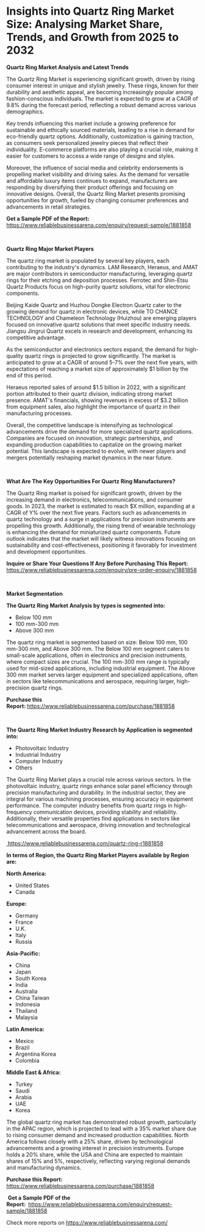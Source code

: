 <p><h1>Insights into Quartz Ring Market Size: Analysing Market Share, Trends, and Growth from 2025 to 2032</h1></p><p><strong>Quartz Ring Market Analysis and Latest Trends</strong></p>
<p><p>The Quartz Ring Market is experiencing significant growth, driven by rising consumer interest in unique and stylish jewelry. These rings, known for their durability and aesthetic appeal, are becoming increasingly popular among fashion-conscious individuals. The market is expected to grow at a CAGR of 9.8% during the forecast period, reflecting a robust demand across various demographics.</p><p>Key trends influencing this market include a growing preference for sustainable and ethically sourced materials, leading to a rise in demand for eco-friendly quartz options. Additionally, customization is gaining traction, as consumers seek personalized jewelry pieces that reflect their individuality. E-commerce platforms are also playing a crucial role, making it easier for customers to access a wide range of designs and styles.</p><p>Moreover, the influence of social media and celebrity endorsements is propelling market visibility and driving sales. As the demand for versatile and affordable luxury items continues to expand, manufacturers are responding by diversifying their product offerings and focusing on innovative designs. Overall, the Quartz Ring Market presents promising opportunities for growth, fueled by changing consumer preferences and advancements in retail strategies.</p></p>
<p><strong>Get a Sample PDF of the Report:&nbsp;</strong> <a href="https://www.reliablebusinessarena.com/enquiry/request-sample/1881858?utm_campaign=1948&utm_medium=2&utm_source=Github&utm_content=ia&utm_term=06042025&utm_id=quartz-ring">https://www.reliablebusinessarena.com/enquiry/request-sample/1881858</a></p>
<p>&nbsp;</p>
<p><strong>Quartz Ring Major Market Players</strong></p>
<p><p>The quartz ring market is populated by several key players, each contributing to the industry's dynamics. LAM Research, Heraeus, and AMAT are major contributors in semiconductor manufacturing, leveraging quartz rings for their etching and deposition processes. Ferrotec and Shin-Etsu Quartz Products focus on high-purity quartz solutions, vital for electronic components.</p><p>Beijing Kaide Quartz and Huzhou Dongke Electron Quartz cater to the growing demand for quartz in electronic devices, while TO CHANCE TECHNOLOGY and Chameleon Technology (Huizhou) are emerging players focused on innovative quartz solutions that meet specific industry needs. Jiangsu Jingrui Quartz excels in research and development, enhancing its competitive advantage.</p><p>As the semiconductor and electronics sectors expand, the demand for high-quality quartz rings is projected to grow significantly. The market is anticipated to grow at a CAGR of around 5-7% over the next five years, with expectations of reaching a market size of approximately $1 billion by the end of this period.</p><p>Heraeus reported sales of around $1.5 billion in 2022, with a significant portion attributed to their quartz division, indicating strong market presence. AMAT's financials, showing revenues in excess of $3.2 billion from equipment sales, also highlight the importance of quartz in their manufacturing processes.</p><p>Overall, the competitive landscape is intensifying as technological advancements drive the demand for more specialized quartz applications. Companies are focused on innovation, strategic partnerships, and expanding production capabilities to capitalize on the growing market potential. This landscape is expected to evolve, with newer players and mergers potentially reshaping market dynamics in the near future.</p></p>
<p>&nbsp;</p>
<p><strong>What Are The Key Opportunities For Quartz Ring Manufacturers?</strong></p>
<p><p>The Quartz Ring market is poised for significant growth, driven by the increasing demand in electronics, telecommunications, and consumer goods. In 2023, the market is estimated to reach $X million, expanding at a CAGR of Y% over the next five years. Factors such as advancements in quartz technology and a surge in applications for precision instruments are propelling this growth. Additionally, the rising trend of wearable technology is enhancing the demand for miniaturized quartz components. Future outlook indicates that the market will likely witness innovations focusing on sustainability and cost-effectiveness, positioning it favorably for investment and development opportunities.</p></p>
<p><strong>Inquire or Share Your Questions If Any Before Purchasing This Report:</strong> <a href="https://www.reliablebusinessarena.com/enquiry/pre-order-enquiry/1881858?utm_campaign=1948&utm_medium=2&utm_source=Github&utm_content=ia&utm_term=06042025&utm_id=quartz-ring">https://www.reliablebusinessarena.com/enquiry/pre-order-enquiry/1881858</a></p>
<p>&nbsp;</p>
<p><strong>Market Segmentation</strong></p>
<p><strong>The Quartz Ring Market Analysis by types is segmented into:</strong></p>
<p><ul><li>Below 100 mm</li><li>100 mm-300 mm</li><li>Above 300 mm</li></ul></p>
<p><p>The quartz ring market is segmented based on size: Below 100 mm, 100 mm-300 mm, and Above 300 mm. The Below 100 mm segment caters to small-scale applications, often in electronics and precision instruments, where compact sizes are crucial. The 100 mm-300 mm range is typically used for mid-sized applications, including industrial equipment. The Above 300 mm market serves larger equipment and specialized applications, often in sectors like telecommunications and aerospace, requiring larger, high-precision quartz rings.</p></p>
<p><strong>Purchase this Report:&nbsp;</strong><a href="https://www.reliablebusinessarena.com/purchase/1881858?utm_campaign=1948&utm_medium=2&utm_source=Github&utm_content=ia&utm_term=06042025&utm_id=quartz-ring">https://www.reliablebusinessarena.com/purchase/1881858</a></p>
<p>&nbsp;</p>
<p><strong>The Quartz Ring Market Industry Research by Application is segmented into:</strong></p>
<p><ul><li>Photovoltaic Industry</li><li>Industrial Industry</li><li>Computer Industry</li><li>Others</li></ul></p>
<p><p>The Quartz Ring Market plays a crucial role across various sectors. In the photovoltaic industry, quartz rings enhance solar panel efficiency through precision manufacturing and durability. In the industrial sector, they are integral for various machining processes, ensuring accuracy in equipment performance. The computer industry benefits from quartz rings in high-frequency communication devices, providing stability and reliability. Additionally, their versatile properties find applications in sectors like telecommunications and aerospace, driving innovation and technological advancement across the board.</p></p>
<p><a href="https://www.reliablebusinessarena.com/quartz-ring-r1881858?utm_campaign=1948&utm_medium=2&utm_source=Github&utm_content=ia&utm_term=06042025&utm_id=quartz-ring">&nbsp;https://www.reliablebusinessarena.com/quartz-ring-r1881858</a></p>
<p><strong>In terms of Region, the Quartz Ring Market Players available by Region are:</strong></p>
<p>
    <p> <strong> North America: </strong>
        <ul>
            <li>United States</li>
            <li>Canada</li>
        </ul>
        </p> 
    <p> <strong> Europe: </strong>
        <ul>
            <li>Germany</li>
            <li>France</li>
            <li>U.K.</li>
            <li>Italy</li>
            <li>Russia</li>
        </ul>
        </p> 
    <p> <strong> Asia-Pacific: </strong>
        <ul>
            <li>China</li>
            <li>Japan</li>
            <li>South Korea</li>
            <li>India</li>
            <li>Australia</li>
            <li>China Taiwan</li>
            <li>Indonesia</li>
            <li>Thailand</li>
            <li>Malaysia</li>
        </ul>
        </p> 
    <p> <strong> Latin America: </strong>
        <ul>
            <li>Mexico</li>
            <li>Brazil</li>
            <li>Argentina Korea</li>
            <li>Colombia</li>
        </ul>
        </p> 
    <p> <strong> Middle East & Africa: </strong>
        <ul>
            <li>Turkey</li>
            <li>Saudi</li>
            <li>Arabia</li>
            <li>UAE</li>
            <li>Korea</li>
        </ul>
    </p>
    </p>
<p><p>The global quartz ring market has demonstrated robust growth, particularly in the APAC region, which is projected to lead with a 35% market share due to rising consumer demand and increased production capabilities. North America follows closely with a 25% share, driven by technological advancements and a growing interest in precision instruments. Europe holds a 20% share, while the USA and China are expected to maintain shares of 15% and 5%, respectively, reflecting varying regional demands and manufacturing dynamics.</p></p>
<p><strong>Purchase this Report: </strong><a href="https://www.reliablebusinessarena.com/purchase/1881858?utm_campaign=1948&utm_medium=2&utm_source=Github&utm_content=ia&utm_term=06042025&utm_id=quartz-ring">https://www.reliablebusinessarena.com/purchase/1881858</a></p>
<p>&nbsp;<strong>Get a Sample PDF of the Report:&nbsp;&nbsp;</strong><a href="https://www.reliablebusinessarena.com/enquiry/request-sample/1881858?utm_campaign=1948&utm_medium=2&utm_source=Github&utm_content=ia&utm_term=06042025&utm_id=quartz-ring">https://www.reliablebusinessarena.com/enquiry/request-sample/1881858</a></p>
<p><strong></strong></p>
<p>Check more reports on <a href="https://www.reliablebusinessarena.com/?utm_campaign=1948&utm_medium=2&utm_source=Github&utm_content=ia&utm_term=06042025&utm_id=quartz-ring">https://www.reliablebusinessarena.com/</a></p>